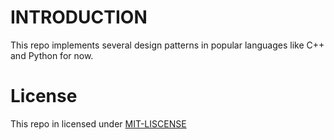 # INTRODUCTION

This repo implements several design patterns in popular languages
like C++ and Python for now.


# License

This repo in licensed under [MIT-LISCENSE](./LICENSE)
